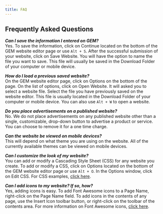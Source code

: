 ```yaml
---
title: FAQ
---
```

## Frequently Asked Questions

_**Can I save the information I entered on GEM?**_  
Yes.  To save the information, click on Continue located on the bottom of the GEM website editor page or use `Alt + S`.  After the successful submission of your website, click on Save Website.  You will have the option to name the file you want to save.  This file will usually be saved in the Download Folder of your computer or mobile device.

_**How do I load a previous saved website?**_  
On the GEM website editor page, click on Options on the bottom of the page.  On the list of options, click on Open Website.  It will asked you to select a website file.  Select the file you have previously saved on the website editor.  This file is usually located in the Download Folder of your computer or mobile device.  You can also use `Alt + W` to open a website.

_**Do you place advertisements on a published website?**_  
No.  We do not place advertisements on any published website other than a single, customizable, drop-down button to advertise a product or service.  You can choose to remove it for a one time charge.

_**Can the website be viewed on mobile devices?**_  
This will depend on what theme you are using on the website.  All of the currently available themes can be viewed on mobile devices.

_**Can I customize the look of my website?**_  
You can add or modify a Cascading Style Sheet (CSS) for any website you create.  To add or modify a CSS, click on Options located on the bottom of the GEM website editor page or use `Alt + O`.  In the Options window, click on Edit CSS.  For CSS examples, [click here](http://www.w3schools.com/css/css_examples.asp).

_**Can I add icons to my website? If so, how?**_  
Yes, adding icons is easy.  To add Font Awesome icons to a Page Name, right-click on the Page Name field.  To add icons in the contents of any page, use the Insert Icon toolbar button, or right-click on the toolbar of the contents area.  For more information on Font Awesome icons, [click here](http://fontawesome.io).
